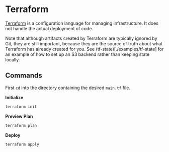 # Terraform

[Terraform](https://www.terraform.io/) is a configuration language for managing infrastructure. It does not handle the actual deployment of code.

Note that although artifacts created by Terraform are typically ignored by Git, they are still important, because they are the source of truth about what Terraform has already created for you. See (tf-state)[./examples/tf-state] for an example of how to set up an S3 backend rather than keeping state locally.

## Commands

First `cd` into the directory containing the desired `main.tf` file.

**Initialize**

```bash
terraform init
```

**Preview Plan**

```bash
terraform plan
```

**Deploy**

```bash
terraform apply
```
